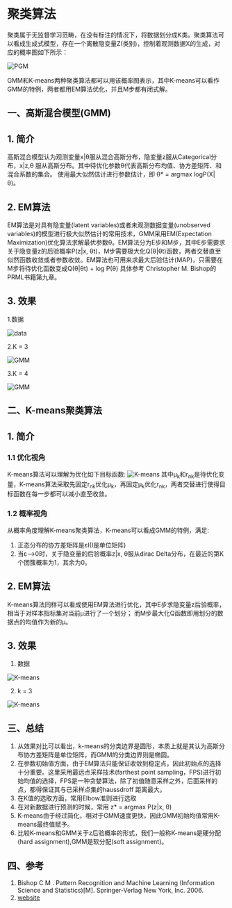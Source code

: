 # 聚类算法
聚类属于无监督学习范畴，在没有标注的情况下，将数据划分成K类。聚类算法可以看成生成式模型，存在一个离散隐变量Z(类别)，控制着观测数据X的生成，对应的概率图如下所示：

![PGM](./resources/clustering_PGM.png)

GMM和K-means两种聚类算法都可以用该概率图表示，其中K-means可以看作GMM的特例，两者都用EM算法优化，并且M步都有闭式解。

## 一、高斯混合模型(GMM)
## 1. 简介
高斯混合模型认为观测变量x|θ服从混合高斯分布，隐变量z服从Categorical分布，x|z,θ 服从高斯分布。其中待优化参数θ代表高斯分布均值、协方差矩阵、和混合系数的集合。
使用最大似然估计进行参数估计，即 θ* = argmax logP(X|θ)。 
## 2. EM算法
EM算法是对具有隐变量(latent variables)或者未观测数据变量(unobserved variables)的模型进行极大似然估计的常用技术，GMM采用EM(Expectation Maximization)优化算法求解最优参数θ。EM算法分为E步和M步，其中E步需要求关于隐变量z的后验概率P(z|x, θt)，M步需要极大化Q(θ|θt)函数，两者交替直至似然函数收敛或者参数收敛。EM算法也可用来求最大后验估计(MAP)，只需要在M步将待优化函数变成Q(θ|θt) + log P(θ) 具体参考 Christopher M. Bishop的PRML书籍第九章。
## 3. 效果
1.数据

![data](./result/data.png)

2.K = 3

![GMM](./result/GMM_3.png)

3.K = 4

![GMM](./result/GMM_4.png)


## 二、K-means聚类算法
## 1. 简介
### 1.1 优化视角
K-means算法可以理解为优化如下目标函数:
![K-means](./resources/KMeans_loss_function.jpg)
其中μ<sub>k</sub>和r<sub>nk</sub>是待优化变量，K-means算法采取先固定r<sub>nk</sub>优化μ<sub>k</sub>，再固定μ<sub>k</sub>优化r<sub>nk</sub>，两者交替进行使得目标函数在每一步都可以减小直至收敛。

### 1.2 概率视角
从概率角度理解K-means聚类算法，K-means可以看成GMM的特例，满足:
1. 正态分布的协方差矩阵是εI(I是单位矩阵)
2. 当ε-->0时，关于隐变量的后验概率z|x, θ服从dirac Delta分布，在最近的第K个团簇概率为1，其余为0。

## 2. EM算法
K-means算法同样可以看成使用EM算法进行优化，其中E步求隐变量z后验概率，相当于对样本指标集对当前μ进行了一个划分； 而M步最大化Q函数即用划分的数据点的均值作为新的μ。


## 3. 效果
1. 数据

![K-means](./result/data.png)

2. k = 3

![K-means](./result/Kmeans.png)


## 三、总结
1. 从效果对比可以看出，k-means的分类边界是圆形，本质上就是其认为高斯分布协方差矩阵是单位矩阵，而GMM的分类边界则是椭圆。
2. 在参数初始值方面，由于EM算法只能保证收敛到稳定点，因此初始点的选择十分重要。这里采用最远点采样技术(farthest point sampling，FPS)进行初始均值的选择，FPS是一种贪婪算法，除了初值随意采样之外，后面采样的点，都得保证其与已采样点集的haussdroff 距离最大。
3. 在K值的选取方面，常用Elbow准则进行选取
4. 在对新数据进行预测的时候，常用 z* = argmax P(z|x, θ)
5. K-means由于经过简化，相对于GMM速度更快，因此GMM初始均值常用K-means最终值赋予。
6. 比较K-means和GMM关于z后验概率的形式，我们一般称K-means是硬分配(hard assignment),GMM是软分配(soft assignment)。

## 四、参考
1. Bishop C M . Pattern Recognition and Machine Learning (Information Science and Statistics)[M]. Springer-Verlag New York, Inc. 2006.
2. [website](https://zhuanlan.zhihu.com/p/81255623)



